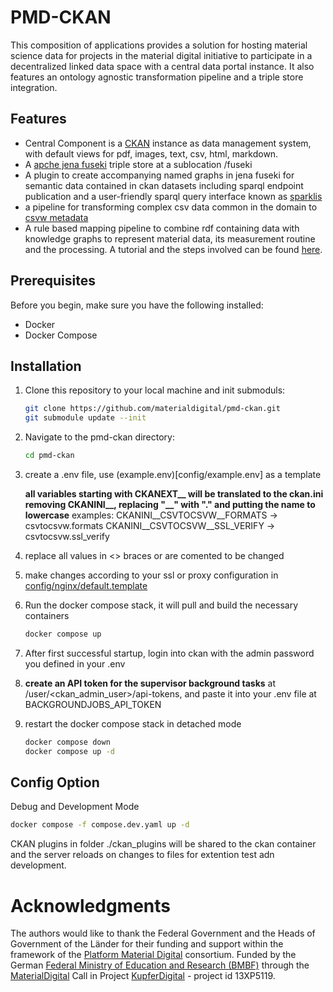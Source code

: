 # PMD-CKAN

This composition of applications provides a solution for hosting material science data for projects in the material digital initiative to participate in a decentralized linked data space with a central data portal instance. It also features an ontology agnostic transformation pipeline and a triple store integration.

## Features

- Central Component is a [CKAN](https://ckan.org/) instance as data management system, with default views for pdf, images, text, csv, html, markdown.
- A [apche jena fuseki](https://jena.apache.org/documentation/fuseki2/) triple store at a sublocation /fuseki
- A plugin to create accompanying named graphs in jena fuseki for semantic data contained in ckan datasets including sparql endpoint publication and a user-friendly sparql query interface known as [sparklis](https://github.com/sebferre/sparklis)
- a pipeline for transforming complex csv data common in the domain to [csvw metadata](https://www.w3.org/ns/csvw)
- A rule based mapping pipeline to combine rdf containing data with knowledge graphs to represent material data, its measurement routine and the processing. A tutorial and the steps involved can be found [here](https://github.com/Mat-O-Lab/IOFMaterialsTutorial).

## Prerequisites

Before you begin, make sure you have the following installed:

- Docker
- Docker Compose

## Installation

1. Clone this repository to your local machine and init submoduls:
    ```bash
    git clone https://github.com/materialdigital/pmd-ckan.git
    git submodule update --init
    ```

2. Navigate to the pmd-ckan directory:
    ```bash
    cd pmd-ckan
    ```

3. create a .env file, use (example.env)[config/example.env] as a template

    **all variables starting with CKANEXT__ will be translated to the ckan.ini removing CKANINI__, replacing "__" with "."  and putting the name to lowercase**
    examples:
    CKANINI__CSVTOCSVW__FORMATS -> csvtocsvw.formats 
    CKANINI__CSVTOCSVW__SSL_VERIFY -> csvtocsvw.ssl_verify 

4. replace all values in <> braces or are comented to be changed
5. make changes according to your ssl or proxy configuration in [config/nginx/default.template](config/nginx/default.template)
6. Run the docker compose stack, it will pull and build the necessary containers
    ```bash
    docker compose up
    ```
7. After first successful startup, login into ckan with the admin password you defined in your .env

8. **create an API token for the supervisor background tasks** at /user/<ckan_admin_user>/api-tokens, and paste it into your .env file at BACKGROUNDJOBS_API_TOKEN

9. restart the docker compose stack in detached mode
    ```bash
    docker compose down
    docker compose up -d
    ```

## Config Option
Debug and Development Mode
```bash
docker compose -f compose.dev.yaml up -d
```
CKAN plugins in folder ./ckan_plugins will be shared to the ckan container and the server reloads on changes to files for extention test adn development.
      
# Acknowledgments
The authors would like to thank the Federal Government and the Heads of Government of the Länder for their funding and support within the framework of the [Platform Material Digital](https://www.materialdigital.de) consortium. Funded by the German [Federal Ministry of Education and Research (BMBF)](https://www.bmbf.de/bmbf/en/) through the [MaterialDigital](https://www.bmbf.de/SharedDocs/Publikationen/de/bmbf/5/31701_MaterialDigital.pdf?__blob=publicationFile&v=5) Call in Project [KupferDigital](https://www.materialdigital.de/project/1) - project id 13XP5119.
